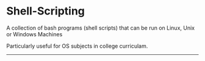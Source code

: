 # Shell-Scripting
A collection of bash programs (shell scripts) that can be run on Linux, Unix or Windows Machines

Particularly useful for OS subjects in college curriculam.

<hr>
